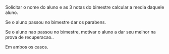 Solicitar o nome do aluno e as 3 notas do bimestre calcular a media daquele aluno.

Se o aluno passou no bimestre dar os parabens.

Se o aluno nao passou no bimestre,
motivar o aluno a dar seu melhor na prova de recuperacao..

Em ambos os casos.

